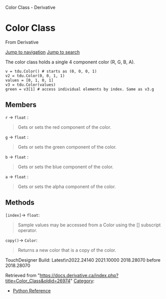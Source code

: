 

Color Class - Derivative

























# Color Class

From Derivative



[Jump to navigation](#mw-head)
[Jump to search](#searchInput)

The color class holds a single 4 component color (R, G, B, A).

```
v = tdu.Color() # starts as (0, 0, 0, 1)
v2 = tdu.Color(0, 0, 1, 1)
values = [0, 1, 0, 1]
v3 = tdu.Color(values)
green = v3[1] # access individual elements by index. Same as v3.g

```

  


## Members

`r` → `float` :

> Gets or sets the red component of the color.

`g` → `float` :

> Gets or sets the green component of the color.

`b` → `float` :

> Gets or sets the blue component of the color.

`a` → `float` :

> Gets or sets the alpha component of the color.

## Methods

`[index]`→ `float`:

> Sample values may be accessed from a Color using the [] subscript operator.

`copy()`→ `Color`:

> Returns a new color that is a copy of the color.

TouchDesigner Build: 
Latest\n2022.24140
2021.10000
2018.28070
before 2018.28070






Retrieved from "<https://docs.derivative.ca/index.php?title=Color_Class&oldid=26974>"
[Category](Special_Categories.html "Special:Categories"):

* [Python Reference](Category_Python_Reference.html "Category:Python Reference")
